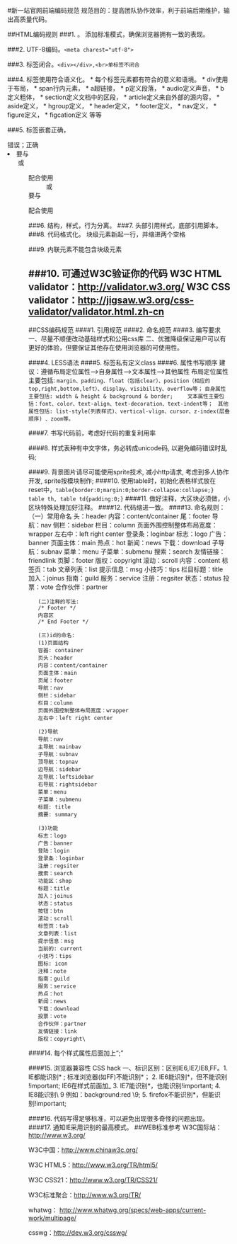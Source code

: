 #新一站官网前端编码规范
 规范目的：提高团队协作效率，利于前端后期维护，输出高质量代码。

##HTML编码规则
###1. <!DOCTYPE html>。
      添加标准模式，确保浏览器拥有一致的表现。
      
###2. UTF-8编码。`<meta charest="utf-8">`

###3. 标签闭合。`<div></div>,<br>单标签不闭合`

###4. 标签使用符合语义化。
      *  每个标签元素都有符合的意义和语境。
      *  div使用于布局，
      *  span行内元素，
      *  a超链接，
      *  p定义段落，
      *  audio定义声音，
      *  b定义粗体，
      *  section定义文档中的区段，
      *  article定义来自外部的源内容，
      *  aside定义，
      *  hgroup定义，
      *  header定义，
      *  footer定义，
      *  nav定义，
      *  figure定义，
      *  figcation定义 等等 
        
        
###5. 标签嵌套正确，
      <a><div></div></a>错误；<a><span></span></a>正确
      <li>要与<ul>或<ol>配合使用
      <dd>或<dt>要与<dl>配合使用
      
###6. 结构，样式，行为分离。
###7. 头部引用样式，底部引用脚本。
###8. 代码格式化。
      块级元素新起一行，并缩进两个空格
      
###9. 内联元素不能包含块级元素

###10. 可通过W3C验证你的代码
       W3C HTML validator：http://validator.w3.org/
       W3C CSS validator：http://jigsaw.w3.org/css-validator/validator.html.zh-cn
---

##CSS编码规范
####1. 引用规范
####2. 命名规范
####3. 编写要求
      一、尽量不顺便改动基础样式和公用css库
      二、优雅降级保证用户可以有更好的体验，但要保证其他存在使用浏览器的可使用性。

####4. LESS语法
####5. 标签私有定义class
####6. 属性书写顺序 
      建议：遵循布局定位属性–>自身属性–>文本属性–>其他属性
      布局定位属性主要包括: `margin、padding、float（包括clear）、position（相应的       top,right,bottom,left）、display、visibility、overflow等；`
      `自身属性主要包括: width & height & background & border;    `             `文本属性主要包括：font、color、text-align、text-decoration、text-indent等；`
     ` 其他属性包括: list-style(列表样式)、vertical-vlign、cursor、z-index(层叠顺序) 、zoom等。`
      
####7. 书写代码前，考虑好代码的重复利用率

####8. 样式表种有中文字体，务必转成unicode码, 以避免编码错误时乱码;

####9. 背景图片请尽可能使用sprite技术, 减小http请求, 考虑到多人协作开发, sprite按模块制作;
####10. 使用table时，初始化表格样式放在reset中，`table{border:0;margin:0;border-collapse:collapse;} table th, table td{padding:0;}`
####11. 做好注释，大区块必须做，小区块特殊处理加好注释。
####12. 代码缩进一致。
####13. 命名规则：
      （一）常用命名
       头：header
       内容：content/container
       尾：footer
       导航：nav
       侧栏：sidebar
       栏目：column
       页面外围控制整体布局宽度：wrapper
       左右中：left right center
       登录条：loginbar
       标志：logo
       广告：banner
       页面主体：main
       热点：hot
       新闻：news
       下载：download
       子导航：subnav
       菜单：menu
       子菜单：submenu
       搜索：search
       友情链接：friendlink
       页脚：footer
       版权：copyright
       滚动：scroll
       内容：content
       标签页：tab
       文章列表：list
       提示信息：msg
       小技巧：tips
       栏目标题：title
       加入：joinus
       指南：guild
       服务：service
       注册：regsiter
       状态：status
       投票：vote
       合作伙伴：partner
       
       (二)注释的写法:
       /* Footer */
       内容区
       /* End Footer */
       
       (三)id的命名:
       (1)页面结构
       容器: container
       页头：header
       内容：content/container
       页面主体：main
       页尾：footer
       导航：nav
       侧栏：sidebar
       栏目：column
       页面外围控制整体布局宽度：wrapper
       左右中：left right center
      
       (2)导航
       导航：nav
       主导航：mainbav
       子导航：subnav
       顶导航：topnav
       边导航：sidebar
       左导航：leftsidebar
       右导航：rightsidebar
       菜单：menu
       子菜单：submenu
       标题: title
       摘要: summary
      
       (3)功能
       标志：logo
       广告：banner
       登陆：login
       登录条：loginbar
       注册：regsiter
       搜索：search
       功能区：shop
       标题：title
       加入：joinus
       状态：status
       按钮：btn
       滚动：scroll
       标签页：tab
       文章列表：list
       提示信息：msg
       当前的: current
       小技巧：tips
       图标: icon
       注释：note
       指南：guild
       服务：service
       热点：hot
       新闻：news
       下载：download
       投票：vote
       合作伙伴：partner
       友情链接：link
       版权：copyright\

####14. 每个样式属性后面加上“;”

####15. 浏览器兼容性 CSS hack
       一、标识区别：区别IE6,IE7,IE8,FF。1. IE都能识别* ; 标准浏览器(如FF)不能识别*；
       2. IE6能识别*，但不能识别 !important; IE6在样式前面加_
       3. IE7能识别*，也能识别!important;
       4. IE8能识别\ 9 例如：background:red \9;
       5. firefox不能识别*，但能识别!important;
       
####16. 代码写得足够标准，可以避免出现很多奇怪的问题出现。
####17. 通知IE采用识别的最高模式。
       <meta http-equiv="X-UA-Compatible" content="IE=Edge">
##WEB标准参考
  W3C国际站：http://www.w3.org/
  
  W3C中国：http://www.chinaw3c.org/
  
  W3C HTML5：http://www.w3.org/TR/html5/
  
  W3C CSS21：http://www.w3.org/TR/CSS21/
  
  W3C标准聚合：http://www.w3.org/TR/
  
  whatwg：   http://www.whatwg.org/specs/web-apps/current-work/multipage/
  
  csswg：http://dev.w3.org/csswg/


